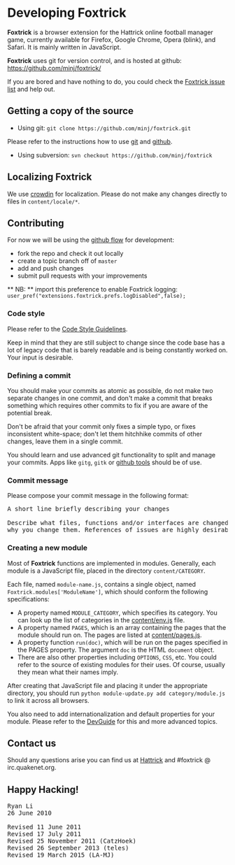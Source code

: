 # Developing Foxtrick

**Foxtrick** is a browser extension for the Hattrick online football manager game, currently available for Firefox, Google Chrome, Opera (blink), and Safari. It is mainly written in JavaScript.

**Foxtrick** uses git for version control, and is hosted at github: 
https://github.com/minj/foxtrick/

If you are bored and have nothing to do, you could check the [Foxtrick issue list](https://github.com/minj/foxtrick/issues) and help out.

## Getting a copy of the source

* Using git:
`git clone https://github.com/minj/foxtrick.git`

Please refer to the instructions how to use [git](http://git-scm.com/book/en/v2) and [github](https://help.github.com/).

* Using subversion:
`svn checkout https://github.com/minj/foxtrick`

## Localizing Foxtrick

We use [crowdin](https://crowdin.com/project/foxtrick) for localization. Please do not make any changes directly to files in `content/locale/*`.

## Contributing

For now we will be using the [github flow](https://guides.github.com/introduction/flow/index.html) for development:
* fork the repo and check it out locally
* create a topic branch off of `master`
* add and push changes
* submit pull requests with your improvements

** NB: ** import this preference to enable Foxtrick logging:
`user_pref("extensions.foxtrick.prefs.logDisabled",false);`

### Code style
Please refer to the [Code Style Guidelines](maintainer/CodeStyle.md).

Keep in mind that they are still subject to change since the code base has a lot of legacy code that is barely readable and is being constantly worked on. Your input is desirable.

### Defining a commit

You should make your commits as atomic as possible, do not make two separate changes in one commit, and don't make a commit that breaks something which requires other commits to fix if you are aware of the potential break.

Don't be afraid that your commit only fixes a simple typo, or fixes inconsistent white-space; don't let them hitchhike commits of other changes, leave them in a single commit.

You should learn and use advanced git functionality to split and manage your commits. Apps like `gitg`, `gitk` or [github tools](https://windows.github.com/) should be of use.

### Commit message

Please compose your commit message in the following format:
<pre>
A short line briefly describing your changes

Describe what files, functions and/or interfaces are changed and
why you change them. References of issues are highly desirable.
</pre>

### Creating a new module

Most of **Foxtrick** functions are implemented in modules. Generally, each module is a JavaScript file, placed in the directory `content/CATEGORY`.

Each file, named `module-name.js`, contains a single object, named `Foxtrick.modules['ModuleName']`, which should conform the following specifications:
* A property named `MODULE_CATEGORY`, which specifies its category. You can look up the list of categories in the [content/env.js](content/env.js) file.
* A property named `PAGES`, which is an array containing the pages that the module should run on. The pages are listed at [content/pages.js](content/pages.js).
* A property function `run(doc)`, which will be run on the pages specified in the PAGES property. The argument `doc` is the HTML `document` object.
* There are also other properties including `OPTIONS`, `CSS`, etc. You could refer to the source of existing modules for their uses. Of course, usually they mean what their names imply.

After creating that JavaScript file and placing it under the appropriate directory, you should run `python module-update.py add category/module.js` to link it across all browsers.

You also need to add internationalization and default properties for your module. Please refer to the [DevGuide](maintainer/DevGuide.md) for this and more advanced topics.

## Contact us
Should any questions arise you can find us at [Hattrick](https://www.hattrick.org/goto.ashx?path=/Forum/Read.aspx?t=16281487%26n=1%26v=4) and #foxtrick @ irc.quakenet.org.

## Happy Hacking!

<pre>
Ryan Li <ryan@ryanium.com>
26 June 2010

Revised 11 June 2011
Revised 17 July 2011
Revised 25 November 2011 (CatzHoek)
Revised 26 September 2013 (teles)
Revised 19 March 2015 (LA-MJ)
</pre>
